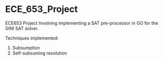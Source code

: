 # ECE_653_Project
ECE653 Project Involving implementing a SAT pre-processor in GO for the GINI SAT solver. 

Techniques implemented:

1) Subsumption
2) Self-subsuming resolution
